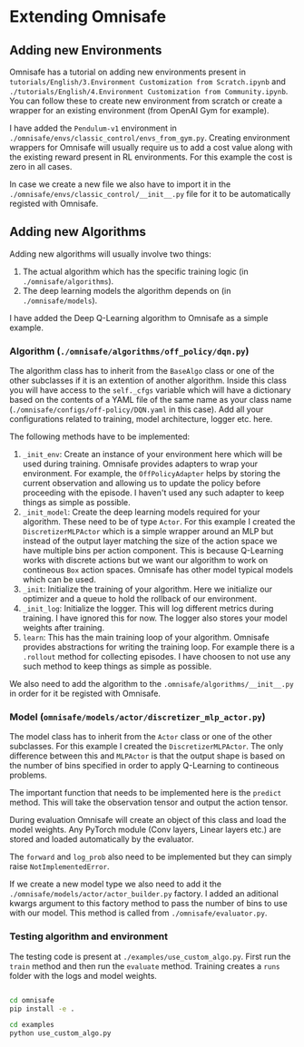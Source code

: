 # Extending Omnisafe

## Adding new Environments

Omnisafe has a tutorial on adding new environments present in `tutorials/English/3.Environment Customization from Scratch.ipynb` and `./tutorials/English/4.Environment Customization from Community.ipynb`. You can follow these to create new environment from scratch or create a wrapper for an existing environment (from OpenAI Gym for example).

I have added the `Pendulum-v1` environment in `./omnisafe/envs/classic_control/envs_from_gym.py`. Creating environment wrappers for Omnisafe will usually require us to add a cost value along with the existing reward present in RL environments. For this example the cost is zero in all cases.

In case we create a new file we also have to import it in the `./omnisafe/envs/classic_control/__init__.py` file for it to be automatically registed with Omnisafe.

## Adding new Algorithms

Adding new algorithms will usually involve two things: 

1. The actual algorithm which has the specific training logic (in `./omnisafe/algorithms`).
2. The deep learning models the algorithm depends on (in `./omnisafe/models`).

I have added the Deep Q-Learning algorithm to Omnisafe as a simple example.

### Algorithm (`./omnisafe/algorithms/off_policy/dqn.py`)

The algorithm class has to inherit from the `BaseAlgo` class or one of the other subclasses if it is an extention of another algorithm. Inside this class you will have access to the `self._cfgs` variable which will have a dictionary based on the contents of a YAML file of the same name as your class name (`./omnisafe/configs/off-policy/DQN.yaml` in this case). Add all your configurations related to training, model architecture, logger etc. here.

The following methods have to be implemented:

1. `_init_env`: Create an instance of your environment here which will be used during training. Omnisafe provides adapters to wrap your environment. For example, the `OffPolicyAdapter` helps by storing the current observation and allowing us to update the policy before proceeding with the episode. I haven't used any such adapter to keep things as simple as possible.
2. `_init_model`: Create the deep learning models required for your algorithm. These need to be of type `Actor`. For this example I created the `DiscretizerMLPActor` which is a simple wrapper around an MLP but instead of the output layer matching the size of the action space we have multiple bins per action component. This is because Q-Learning works with discrete actions but we want our algorithm to work on contineous `Box` action spaces. Omnisafe has other model typical models which can be used.
3. `_init`: Initialize the training of your algorithm. Here we initialize our optimizer and a queue to hold the rollback of our environment.
4. `_init_log`: Initialize the logger. This will log different metrics during training. I have ignored this for now. The logger also stores your model weights after training.
5. `learn`: This has the main training loop of your algorithm. Omnisafe provides abstractions for writing the training loop. For example there is a `.rollout` method for collecting episodes. I have choosen to not use any such method to keep things as simple as possible.

We also need to add the algorithm to the `.omnisafe/algorithms/__init__.py` in order for it be registed with Omnisafe.

### Model (`omnisafe/models/actor/discretizer_mlp_actor.py`)

The model class has to inherit from the `Actor` class or one of the other subclasses. For this example I created the `DiscretizerMLPActor`. The only difference between this and `MLPActor` is that the output shape is based on the number of bins specified in order to apply Q-Learning to contineous problems.

The important function that needs to be implemented here is the `predict` method. This will take the observation tensor and output the action tensor. 

During evaluation Omnisafe will create an object of this class and load the model weights. Any PyTorch module (Conv layers, Linear layers etc.) are stored and loaded automatically by the evaluator.

The `forward` and `log_prob` also need to be implemented but they can simply raise `NotImplementedError`.

If we create a new model type we also need to add it the `./omnisafe/models/actor/actor_builder.py` factory. I added an aditional kwargs argument to this factory method to pass the number of bins to use with our model. This method is called from `./omnisafe/evaluator.py`.

### Testing algorithm and environment

The testing code is present at `./examples/use_custom_algo.py`. First run the `train` method and then run the `evaluate` method. Training creates a `runs` folder with the logs and model weights.

```bash

cd omnisafe
pip install -e .

cd examples
python use_custom_algo.py

```
